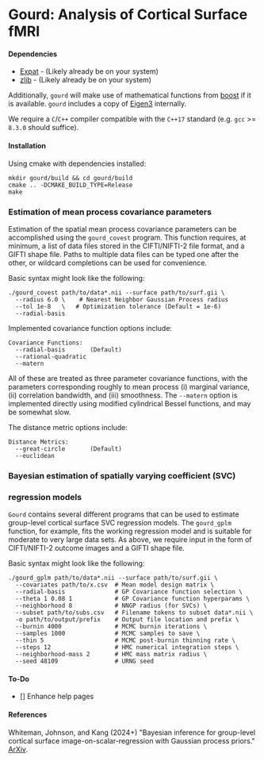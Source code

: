 
# Gourd: Analysis of Cortical Surface fMRI

#### Dependencies
 - [Expat](https://libexpat.github.io) - (Likely already be on your
   system) 
 - [zlib](https://www.zlib.net/) - (Likely already be on your system)
 
 
Additionally, `gourd` will  make use of mathematical functions from
[boost](https://www.boost.org/) if it is available. `gourd` includes a
copy of [Eigen3](http://eigen.tuxfamily.org/index.php?title=Main_Page)
internally. 

We require a `C`/`C++` compiler compatible with the `C++17`
standard (e.g. `gcc` >= `8.3.0` should suffice).


 
#### Installation
Using cmake with dependencies installed:
```properties
mkdir gourd/build && cd gourd/build
cmake .. -DCMAKE_BUILD_TYPE=Release
make
```



### Estimation of mean process covariance parameters
Estimation of the spatial mean process covariance parameters can be
accomplished using the `gourd_covest` program. This function requires,
at minimum, a list of data files stored in the CIFTI/NIFTI-2 file
format, and a GIFTI shape file. Paths to multiple data files can be
typed one after the other, or wildcard completions can be used for
convenience.

Basic syntax might look like the following:
```properties
./gourd_covest path/to/data*.nii --surface path/to/surf.gii \
  --radius 6.0 \    # Nearest Neighbor Gaussian Process radius
  --tol 1e-8   \   # Optimization tolerance (Default = 1e-6)
  --radial-basis
```


Implemented covariance function options include:
```console
Covariance Functions:
  --radial-basis       (Default) 
  --rational-quadratic 
  --matern 
```
All of these are treated as three parameter covariance functions, with
the parameters corresponding roughly to mean process (i) marginal
variance, (ii) correlation bandwidth, and (iii) smoothness. The
`--matern` option is implemented directly using modified cylindrical
Bessel functions, and may be somewhat slow.

The distance metric options include:
```console
Distance Metrics:
  --great-circle       (Default) 
  --euclidean 
```



### Bayesian estimation of spatially varying coefficient (SVC)
### regression models
`Gourd` contains several different programs that can be used to
estimate group-level cortical surface SVC regression models. The
`gourd_gplm` function, for example, fits the working regression model
and is suitable for moderate to very large data sets. As above, we
require input in the form of CIFTI/NIFTI-2 outcome images and a GIFTI
shape file.

Basic syntax might look like the following:
```console
./gourd_gplm path/to/data*.nii --surface path/to/surf.gii \
  --covariates path/to/x.csv  # Mean model design matrix \
  --radial-basis              # GP Covariance function selection \
  --theta 1 0.08 1            # GP Covariance function hyperparams \
  --neighborhood 8            # NNGP radius (for SVCs) \
  --subset path/to/subs.csv   # Filename tokens to subset data*.nii \
  -o path/to/output/prefix    # Output file location and prefix \
  --burnin 4000               # MCMC burnin iterations \
  --samples 1000              # MCMC samples to save \
  --thin 5                    # MCMC post-burnin thinning rate \
  --steps 12                  # HMC numerical integration steps \
  --neighborhood-mass 2       # HMC mass matrix radius \
  --seed 48109                # URNG seed
```


#### To-Do
 - [] Enhance help pages



#### References

Whiteman, Johnson, and Kang (2024+) "Bayesian inference for
group-level cortical surface image-on-scalar-regression with Gaussian
process priors." [ArXiv](https://arxiv.org/abs/2306.03663).
